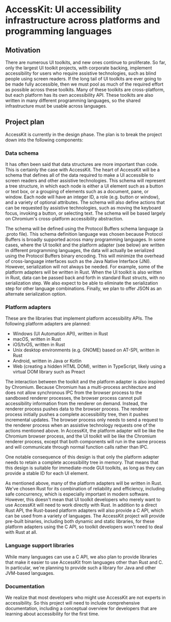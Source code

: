 # AccessKit: UI accessibility infrastructure across platforms and programming languages

## Motivation

There are numerous UI toolkits, and new ones continue to proliferate. So far, only the largest UI toolkit projects, with corporate backing, implement accessibility for users who require assistive technologies, such as blind people using screen readers. If the long tail of UI toolkits are ever going to be made fully accessible, then we must pool as much of the required effort as possible across these toolkits. Many of these toolkits are cross-platform, but each platform has its own accessibility API. These toolkits are also written in many different programming languages, so the shared infrastructure must be usable across languages.

## Project plan

AccessKit is currently in the design phase. The plan is to break the project down into the following components:

### Data schema

It has often been said that data structures are more important than code. This is certainly the case with AccessKit. The heart of AccessKit will be a schema that defines all of the data required to make a UI accessible to screen readers and other assistive technologies. This schema will represent a tree structure, in which each node is either a UI element such as a button or text box, or a grouping of elements such as a document, pane, or window. Each node will have an integer ID, a role (e.g. button or window), and a variety of optional attributes. The schema will also define actions that can be requested by assistive technologies, such as moving the keyboard focus, invoking a button, or selecting text. The schema will be based largely on Chromium's cross-platform accessibility abstraction.

The schema will be defined using the Protocol Buffers schema language (a .proto file). This schema definition language was chosen because Protocol Buffers is broadly supported across many programming languages. In some cases, where the UI toolkit and the platform adapter (see below) are written in different programming languages, the data will actually be serialized using the Protocol Buffers binary encoding. This will minimize the overhead of cross-language interfaces such as the Java Native Interface (JNI). However, serialization will not always be needed. For example, some of the platform adapters will be written in Rust. When the UI toolkit is also written in Rust, data can be passed back and forth in standard Rust structs, with no serialization step. We also expect to be able to eliminate the serialization step for other language combinations. Finally, we plan to offer JSON as an alternate serialization option.

### Platform adapters

These are the libraries that implement platform accessibility APIs. The following platform adapters are planned:

* Windows (UI Automation API), written in Rust
* macOS, written in Rust
* iOS/tvOS, written in Rust
* Unix desktop environments (e.g. GNOME) based on AT-SPI, written in Rust
* Android, written in Java or Kotlin
* Web (creating a hidden HTML DOM), written in TypeScript, likely using a virtual DOM library such as Preact

The interaction between the toolkit and the platform adapter is also inspired by Chromium. Because Chromium has a multi-process architecture and does not allow synchronous IPC from the browser process to the sandboxed renderer processes, the browser process cannot pull accessibility information from the renderer on demand. Instead, the renderer process pushes data to the browser process. The renderer process initially pushes a complete accessibility tree, then it pushes incremental updates. The browser process only needs to send a request to the renderer process when an assistive technology requests one of the actions mentioned above. In AccessKit, the platform adapter will be like the Chromium browser process, and the UI toolkit will be like the Chromium renderer process, except that both components will run in the same process and will communicate through normal function calls rather than IPC.

One notable consequence of this design is that only the platform adapter needs to retain a complete accessibility tree in memory. That means that this design is suitable for immediate-mode GUI toolkits, as long as they can provide a stable ID for each UI element.

As mentioned above, many of the platform adapters will be written in Rust. We've chosen Rust for its combination of reliability and efficiency, including safe concurrency, which is especially important in modern software. However, this doesn't mean that UI toolkit developers who merely want to use AccessKit will need to work directly with Rust. In addition to a direct Rust API, the Rust-based platform adapters will also provide a C API, which can be used from a variety of languages. The AccessKit project will provide pre-built binaries, including both dynamic and static libraries, for these platform adapters using the C API, so toolkit developers won't need to deal with Rust at all.

### Language support libraries

While many languages can use a C API, we also plan to provide libraries that make it easier to use AccessKit from languages other than Rust and C. In particular, we're planning to provide such a library for Java and other JVM-based languages.

### Documentation

We realize that most developers who might use AccessKit are not experts in accessibility. So this project will need to include comprehensive documentation, including a conceptual overview for developers that are learning about accessibility for the first time.

